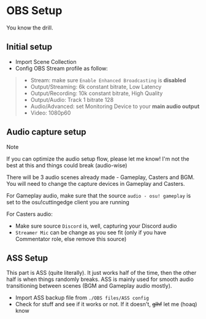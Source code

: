 # OBS Setup
You know the drill.
## Initial setup
- Import Scene Collection
- Config OBS Stream profile as follow:
> - Stream: make sure `Enable Enhanced Broadcasting` is **disabled**
> - Output/Streaming: 6k constant bitrate, Low Latency
> - Output/Recording: 10k constant bitrate, High Quality
> - Output/Audio: Track 1 bitrate 128
> - Audio/Advanced: set Monitoring Device to your **main audio output**
> - Video: 1080p60
## Audio capture setup
> [!NOTE]
> If you can optimize the audio setup flow, please let me know! I'm not the best at this and things could break (audio-wise)

There will be 3 audio scenes already made - Gameplay, Casters and BGM. You will need to change the capture devices in Gameplay and Casters.

For Gameplay audio, make sure that the source `audio - osu! gameplay` is set to the osu!cuttingedge client you are running

For Casters audio:
- Make sure source `Discord` is, well, capturing your Discord audio
- `Streamer Mic` can be change as you see fit (only if you have Commentator role, else remove this source)
## ASS Setup
This part is ASS (quite literally). It just works half of the time, then the other half is when things randomly breaks. ASS is mainly used for smooth audio transitioning between scenes (BGM and Gameplay audio mostly).
- Import ASS backup file from `./OBS files/ASS config`
- Check for stuff and see if it works or not. If it doesn't, ~~glhf~~ let me (hoaq) know
